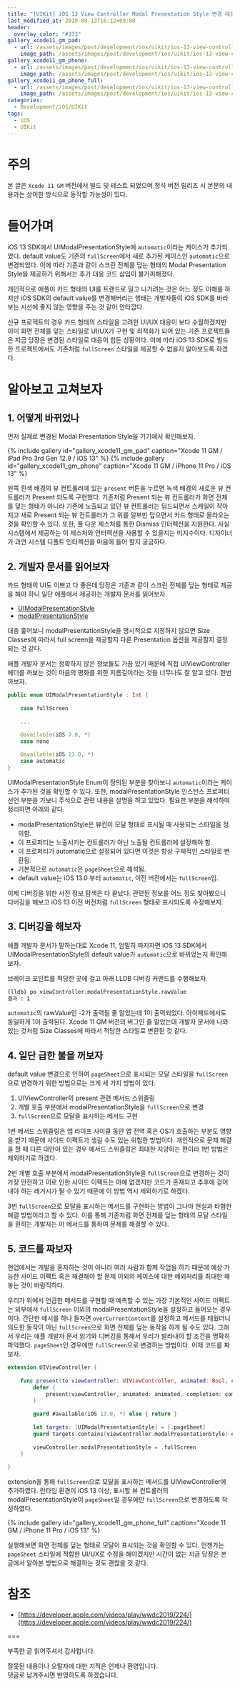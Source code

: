 ```yaml
---
title: "[UIKit] iOS 13 View Controller Modal Presentation Style 변경 대응"
last_modified_at: 2019-09-13T16:12+09:00
header:
  overlay_color: "#333"
gallery_xcode11_gm_pad:
  - url: /assets/images/post/development/ios/uikit/ios-13-view-controller-modal-presentation-style-change/xcode11_gm_pad.png
    image_path: /assets/images/post/development/ios/uikit/ios-13-view-controller-modal-presentation-style-change/xcode11_gm_pad.png
gallery_xcode11_gm_phone:
  - url: /assets/images/post/development/ios/uikit/ios-13-view-controller-modal-presentation-style-change/xcode11_gm_phone.png
    image_path: /assets/images/post/development/ios/uikit/ios-13-view-controller-modal-presentation-style-change/xcode11_gm_phone.png
gallery_xcode11_gm_phone_full:
  - url: /assets/images/post/development/ios/uikit/ios-13-view-controller-modal-presentation-style-change/xcode11_gm_phone_full.png
    image_path: /assets/images/post/development/ios/uikit/ios-13-view-controller-modal-presentation-style-change/xcode11_gm_phone_full.png
categories:
  - Development/iOS/UIKit
tags:
  - iOS
  - UIKit
---
```


# 주의

본 글은 `Xcode 11 GM` 버전에서 빌드 및 테스트 되었으며 정식 버전 릴리즈 시 본문의 내용과는 상이한 방식으로 동작할 가능성이 있다.

# 들어가며

iOS 13 SDK에서 UIModalPresentationStyle에 `automatic`이라는 케이스가 추가되었다. default value도 기존의 `fullScreen`에서 새로 추가된 케이스인 `automatic`으로 변경되었다. 이에 따라 기존과 같이 스크린 전체를 덮는 형태의 Modal Presentation Style을 제공하기 위해서는 추가 대응 코드 삽입이 불가피해졌다.

개인적으로 애플이 카드 형태의 UI를 트랜드로 밀고 나가려는 것은 어느 정도 이해를 하지만 iOS SDK의 default value를 변경해버리는 행태는 개발자들이 iOS SDK를 바라보는 시선에 좋지 않는 영향을 주는 것 같아 안타깝다.

신규 프로젝트의 경우 카드 형태의 스타일을 고려한 UI/UX 대응이 보다 수월하겠지만 이미 화면 전체를 덮는 스타일로 UI/UX가 구현 및 최적화가 되어 있는 기존 프로젝트들은 지금 당장은 변경된 스타일로 대응이 힘든 상황이다. 이에 따라 iOS 13 SDK로 빌드한 프로젝트에서도 기존처럼 `fullScreen` 스타일을 제공할 수 없을지 알아보도록 하겠다.

# 알아보고 고쳐보자

## 1. 어떻게 바뀌었나

먼저 실제로 변경된 Modal Presentation Style을 기기에서 확인해보자.

{% include gallery id="gallery_xcode11_gm_pad" caption="Xcode 11 GM / iPad Pro 3rd Gen 12.9 / iOS 13" %}
{% include gallery id="gallery_xcode11_gm_phone" caption="Xcode 11 GM / iPhone 11 Pro / iOS 13" %}

왼쪽 흰색 배경의 뷰 컨트롤러에 있는 `present` 버튼을 누르면 녹색 배경의 새로운 뷰 컨트롤러가 Present 되도록 구현했다. 기존처럼 Present 되는 뷰 컨트롤러가 화면 전체를 덮는 형태가 아니라 기존에 노출되고 있던 뷰 컨트롤러는 딤드되면서 스케일이 작아지고 새로 Present 되는 뷰 컨트롤러가 그 위를 일부만 덮으면서 카드 형태로 올라오는 것을 확인할 수 있다. 또한, 풀 다운 제스처를 통한 Dismiss 인터렉션을 지원한다. 사실 시스템에서 제공하는 이 제스처와 인터렉션을 사용할 수 있을지는 미지수이다. 디자이너가 과연 시스템 디폴트 인터렉션을 마음에 들어 할지 궁금하다.

## 2. 개발자 문서를 읽어보자

카드 형태의 UI도 이쁘고 다 좋은데 당장은 기존과 같이 스크린 전체를 덮는 형태로 제공을 해야 하니 일단 애플에서 제공하는 개발자 문서를 읽어보자.

- [UIModalPresentationStyle](https://developer.apple.com/documentation/uikit/uimodalpresentationstyle)
- [modalPresentationStyle](https://developer.apple.com/documentation/uikit/uiviewcontroller/1621355-modalpresentationstyle)

대충 훑어보니 modalPresentationStyle을 명시적으로 지정하지 않으면 Size Classes에 따라서 full screen을 제공할지 다른 Presentation 옵션을 제공할지 결정되는 것 같다.

애플 개발자 문서는 정확하지 않은 정보들도 가끔 있기 때문에 직접 UIViewController 헤더를 까보는 것이 마음의 평화를 위한 지름길이라는 것을 너무나도 잘 알고 있다. 한번 까보자.

```swift
public enum UIModalPresentationStyle : Int {
    
    case fullScreen
    
    ...
    
    @available(iOS 7.0, *)
    case none

    @available(iOS 13.0, *)
    case automatic
}
```

UIModalPresentationStyle Enum이 정의된 부분을 찾아보니 `automatic`이라는 케이스가 추가된 것을 확인할 수 있다. 또한, modalPresentationStyle 인스턴스 프로퍼티 선언 부분을 가보니 주석으로 관련 내용을 설명을 하고 있었다. 필요한 부분을 해석하여 정리하면 아래와 같다.

- modalPresentationStyle은 뷰컨이 모달 형태로 표시될 때 사용되는 스타일을 정의함.
- 이 프로퍼티는 노출시키는 컨트롤러가 아닌 노출될 컨트롤러에 설정해야 함.
- 이 프로퍼티가 automatic으로 설정되어 있다면 이것은 항상 구체적인 스타일로 변환됨.
- 기본적으로 `automatic`은 `pageSheet`으로 해석됨.
- default value는 iOS 13.0 부터 `automatic`, 이전 버전에서는 `fullScreen`임.

이제 디버깅을 위한 사전 정보 탐색은 다 끝났다. 관련된 정보를 어느 정도 찾아봤으니 디버깅을 해보고 iOS 13 이전 버전처럼 `fullScreen` 형태로 표시되도록 수정해보자.

## 3. 디버깅을 해보자

애플 개발자 문서가 말하는대로 Xcode 11, 엄밀히 따지자면 iOS 13 SDK에서 UIModalPresentationStyle의 default value가 `automatic`으로 바뀌었는지 확인해보자.

브레이크 포인트를 적당한 곳에 걸고 아래 LLDB 디버깅 커맨드를 수행해보자.

```bash
(lldb) po viewController.modalPresentationStyle.rawValue
결과 : 1
```

`automatic`의 rawValue인 -2가 출력될 줄 알았는데 1이 출력되었다. 아이패드에서도 동일하게 1이 출력된다. Xcode 11 GM 버전의 버그인 줄 알았는데 개발자 문서에 나와있는 것처럼 Size Classes에 따라서 적당한 스타일로 변환된 것 같다.

## 4. 일단 급한 불을 꺼보자

default value 변경으로 인하여 `pageSheet`으로 표시되는 모달 스타일을 `fullScreen`으로 변경하기 위한 방법으로는 크게 세 가지 방법이 있다.

1. UIViewController의 present 관련 메서드 스위즐링
2. 개별 호출 부분에서 modalPresentationStyle을 `fullScreen`으로 변경
3. `fullScreen`으로 모달을 표시하는 메서드 구현

1번 메서드 스위즐링은 앱 라이프 사이클 동안 앱 전역 혹은 OS가 호출하는 부분도 영향을 받기 때문에 사이드 이펙트가 생길 수도 있는 위험한 방법이다. 개인적으로 문제 해결을 할 때 다른 대안이 있는 경우 메서드 스위즐링은 최대한 지양하는 편이라 1번 방법은 제외하기로 하겠다.

2번 개별 호출 부분에서 modalPresentationStyle을 `fullScreen`으로 변경하는 것이 가장 안전하고 이로 인한 사이드 이펙트는 아예 없겠지만 코드가 혼재되고 추후에 걷어내야 하는 레거시가 될 수 있기 때문에 이 방법 역시 제외하기로 하겠다.

3번 `fullScreen`으로 모달을 표시하는 메서드를 구현하는 방법이 그나마 현실과 타협한 해결 방법이라고 할 수 있다. 이를 통해 기존처럼 화면 전체를 덮는 형태의 모달 스타일을 원하는 개발자는 이 메서드를 통하여 문제를 해결할 수 있다.

## 5. 코드를 짜보자

현업에서는 개발을 혼자하는 것이 아니라 여러 사람과 함께 작업을 하기 때문에 예상 가능한 사이드 이펙트 혹은 해결해야 할 문제 이외의 케이스에 대한 예외처리를 최대한 해놓는 것이 바람직하다.

우리가 위에서 언급한 메서드를 구현할 때 예측할 수 있는 가장 기본적인 사이드 이펙트는 외부에서 `fullScreen` 이외의 modalPresentationStyle을 설정하고 들어오는 경우이다.
간단한 예시를 하나 들자면 `overCurrentContext`를 설정하고 메서드를 태웠더니 의도한 동작이 아닌 `fullScreen`으로 화면 전체를 덮는 동작을 하게 될 수도 있다. 그래서 우리는 애플 개발자 문서 읽기와 디버깅을 통해서 우리가 발라내야 할 조건을 명확히 파악했다. `pageSheet`인 경우에만 `fullScreen`으로 변경하는 방법이다. 이제 코드를 짜보자.

```swift
extension UIViewController {
    
    func present(to viewController: UIViewController, animated: Bool, completion: (() -> Void)? = nil) {
        defer {
            present(viewController, animated: animated, completion: completion)
        }
        
        guard #available(iOS 13.0, *) else { return }
        
        let targets: [UIModalPresentationStyle] = [.pageSheet]
        guard targets.contains(viewController.modalPresentationStyle) else { return }
        
        viewController.modalPresentationStyle = .fullScreen
    }
    
}
```

extension을 통해 `fullScreen`으로 모달을 표시하는 메서드를 UIViewController에 추가하였다. 런타임 환경이 iOS 13 이상, 표시할 뷰 컨트롤러의 modalPresentationStyle이 `pageSheet`일 경우에만 `fullScreen`으로 변경하도록 작성하였다.

{% include gallery id="gallery_xcode11_gm_phone_full" caption="Xcode 11 GM / iPhone 11 Pro / iOS 13" %}

실행해보면 화면 전체를 덮는 형태로 모달이 표시되는 것을 확인할 수 있다. 언젠가는 `pageSheet` 스타일에 적합한 UI/UX로 수정을 해야겠지만 시간이 없는 지금 당장은 본 글에서 알아본 방법으로 해결하는 것도 괜찮을 것 같다.

# 참조

- [https://developer.apple.com/videos/play/wwdc2019/224/](https://developer.apple.com/videos/play/wwdc2019/224/)

===

부족한 글 읽어주셔서 감사합니다.

잘못된 내용이나 오탈자에 대한 지적은 언제나 환영입니다.  
댓글로 남겨주시면 반영하도록 하겠습니다.
